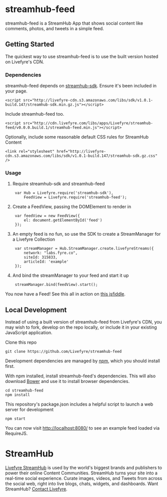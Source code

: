 # streamhub-feed

streamhub-feed is a StreamHub App that shows social content like comments, photos, and tweets in a simple feed.

## Getting Started

The quickest way to use streamhub-feed is to use the built version hosted on Livefyre's CDN.

### Dependencies

streamhub-feed depends on [streamhub-sdk](https://github.com/livefyre/streamhub-sdk). Ensure it's been included in your page.

	<script src="http://livefyre-cdn.s3.amazonaws.com/libs/sdk/v1.0.1-build.147/streamhub-sdk.min.gz.js"></script>

Include streamhub-feed too.

	<script src="http://cdn.livefyre.com/libs/apps/Livefyre/streamhub-feed/v0.0.0.build.1/streamhub-feed.min.js"></script>
	
Optionally, include some reasonable default CSS rules for StreamHub Content

    <link rel="stylesheet" href="http://livefyre-cdn.s3.amazonaws.com/libs/sdk/v1.0.1-build.147/streamhub-sdk.gz.css" />

### Usage

1. Require streamhub-sdk and streamhub-feed

        var Hub = Livefyre.require('streamhub-sdk'),
            FeedView = Livefyre.require('streamhub-feed');
    
2. Create a FeedView, passing the DOMElement to render in

        var feedView = new FeedView({
            el: document.getElementById('feed')
        });
    
3. An empty feed is no fun, so use the SDK to create a StreamManager for a Livefyre Collection

        var streamManager = Hub.StreamManager.create.livefyreStreams({
            network: "labs.fyre.co",
            siteId: 315833,
            articleId: 'example'
        });
    
4. And bind the streamManager to your feed and start it up

        streamManager.bind(feedView).start();

You now have a Feed! See this all in action on [this jsfiddle](http://jsfiddle.net/tr2R7/1/).

## Local Development

Instead of using a built version of streamhub-feed from Livefyre's CDN, you may wish to fork, develop on the repo locally, or include it in your existing JavaScript application.

Clone this repo

    git clone https://github.com/Livefyre/streamhub-feed

Development dependencies are managed by [npm](https://github.com/isaacs/npm), which you should install first.

With npm installed, install streamhub-feed's dependencies. This will also download [Bower](https://github.com/bower/bower) and use it to install browser dependencies.

    cd streamhub-feed
    npm install

This repository's package.json includes a helpful script to launch a web server for development

    npm start

You can now visit [http://localhost:8080/](http://localhost:8080/) to see an example feed loaded via RequireJS.

# StreamHub

[Livefyre StreamHub](http://www.livefyre.com/streamhub/) is used by the world's biggest brands and publishers to power their online Content Communities. StreamHub turns your site into a real-time social experience. Curate images, videos, and Tweets from across the social web, right into live blogs, chats, widgets, and dashboards. Want StreamHub? [Contact Livefyre](http://www.livefyre.com/contact/).